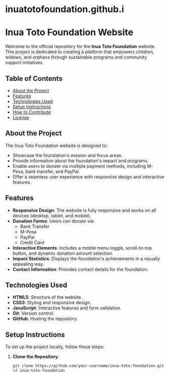 # inuatotofoundation.github.i
# Inua Toto Foundation Website

Welcome to the official repository for the **Inua Toto Foundation** website. This project is dedicated to creating a platform that empowers children, widows, and orphans through sustainable programs and community support initiatives.

## Table of Contents
- [About the Project](#about-the-project)
- [Features](#features)
- [Technologies Used](#technologies-used)
- [Setup Instructions](#setup-instructions)
- [How to Contribute](#how-to-contribute)
- [License](#license)

## About the Project
The Inua Toto Foundation website is designed to:
- Showcase the foundation's mission and focus areas.
- Provide information about the foundation's impact and programs.
- Enable users to donate via multiple payment methods, including M-Pesa, bank transfer, and PayPal.
- Offer a seamless user experience with responsive design and interactive features.

## Features
- **Responsive Design**: The website is fully responsive and works on all devices (desktop, tablet, and mobile).
- **Donation Forms**: Users can donate via:
  - Bank Transfer
  - M-Pesa
  - PayPal
  - Credit Card
- **Interactive Elements**: Includes a mobile menu toggle, scroll-to-top button, and dynamic donation amount selection.
- **Impact Statistics**: Displays the foundation's achievements in a visually appealing way.
- **Contact Information**: Provides contact details for the foundation.

## Technologies Used
- **HTML5**: Structure of the website.
- **CSS3**: Styling and responsive design.
- **JavaScript**: Interactive features and form validation.
- **Git**: Version control.
- **GitHub**: Hosting the repository.

## Setup Instructions
To set up the project locally, follow these steps:

1. **Clone the Repository**:
   ```bash
   git clone https://github.com/your-username/inua-toto-foundation.git
   cd inua-toto-foundation
